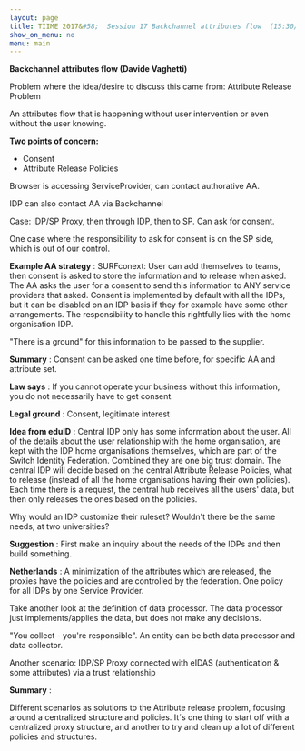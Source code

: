 ```yaml
---
layout: page
title: TIIME 2017&#58;  Session 17 Backchannel attributes flow  (15:30/Room A07)
show_on_menu: no
menu: main
---
```



**Backchannel attributes flow (Davide Vaghetti)**

Problem where the idea/desire to discuss this came from: Attribute Release Problem

An attributes flow that is happening without user intervention or even without the user knowing.

**Two points of concern:**

- Consent
- Attribute Release Policies

Browser is accessing ServiceProvider, can contact authorative AA.

IDP can also contact AA via Backchannel

Case: IDP/SP Proxy, then through IDP, then to SP. Can ask for consent.

One case where the responsibility to ask for consent is on the SP side, which is out of our control.

**Example AA strategy** : SURFconext: User can add themselves to teams, then consent is asked to store the information and to release when asked. The AA asks the user for a consent to send this information to ANY service providers that asked. Consent is implemented by default with all the IDPs, but it can be disabled on an IDP basis if they for example have some other arrangements. The responsibility to handle this rightfully lies with the home organisation IDP.

&quot;There is a ground&quot; for this information to be passed to the supplier.

**Summary** : Consent can be asked one time before, for specific AA and attribute set.

**Law says** : If you cannot operate your business without this information, you do not necessarily have to get consent.

**Legal ground** : Consent, legitimate interest

**Idea from eduID** : Central IDP only has some information about the user. All of the details about the user relationship with the home organisation, are kept with the IDP home organisations themselves, which are part of the Switch Identity Federation. Combined they are one big trust domain. The central IDP will decide based on the central Attribute Release Policies, what to release (instead of all the home organisations having their own policies). Each time there is a request, the central hub receives all the users&#39; data, but then only releases the ones based on the policies.

Why would an IDP customize their ruleset? Wouldn&#39;t there be the same needs, at two universities?

**Suggestion** : First make an inquiry about the needs of the IDPs and then build something.

**Netherlands** : A minimization of the attributes which are released, the proxies have the policies and are controlled by the federation. One policy for all IDPs by one Service Provider.

Take another look at the definition of data processor. The data processor just implements/applies the data, but does not make any decisions.

&quot;You collect - you&#39;re responsible&quot;. An entity can be both data processor and data collector.

Another scenario: IDP/SP Proxy connected with eIDAS (authentication &amp; some attributes) via a trust relationship

**Summary** :

Different scenarios as solutions to the Attribute release problem, focusing around a centralized structure and policies. It´s one thing to start off with a centralized proxy structure, and another to try and clean up a lot of different policies and structures.
